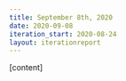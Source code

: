```yaml
---
title: September 8th, 2020
date: 2020-09-08
iteration_start: 2020-08-24
layout: iterationreport
---
```


[content]
